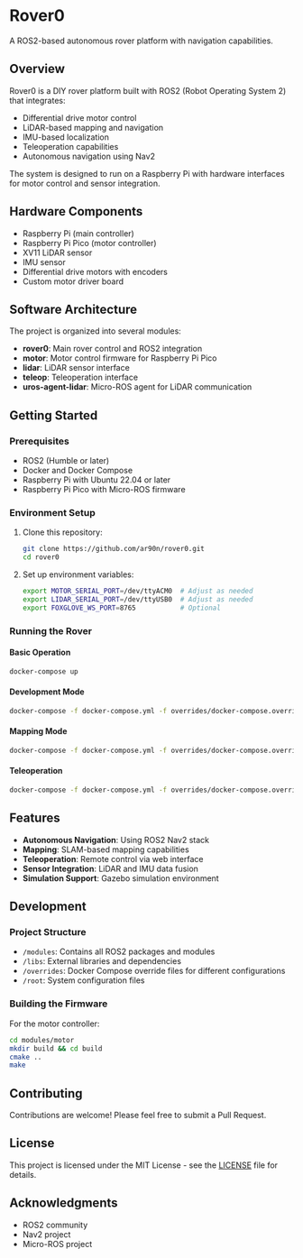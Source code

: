 # Rover0

A ROS2-based autonomous rover platform with navigation capabilities.

<!-- Add a rover image here -->
<!-- Example: ![Rover0](https://github.com/ar90n/rover0/raw/main/docs/images/rover0.jpg) -->

## Overview

Rover0 is a DIY rover platform built with ROS2 (Robot Operating System 2) that integrates:

- Differential drive motor control
- LiDAR-based mapping and navigation
- IMU-based localization
- Teleoperation capabilities
- Autonomous navigation using Nav2

The system is designed to run on a Raspberry Pi with hardware interfaces for motor control and sensor integration.

## Hardware Components

- Raspberry Pi (main controller)
- Raspberry Pi Pico (motor controller)
- XV11 LiDAR sensor
- IMU sensor
- Differential drive motors with encoders
- Custom motor driver board

## Software Architecture

The project is organized into several modules:

- **rover0**: Main rover control and ROS2 integration
- **motor**: Motor control firmware for Raspberry Pi Pico
- **lidar**: LiDAR sensor interface
- **teleop**: Teleoperation interface
- **uros-agent-lidar**: Micro-ROS agent for LiDAR communication

## Getting Started

### Prerequisites

- ROS2 (Humble or later)
- Docker and Docker Compose
- Raspberry Pi with Ubuntu 22.04 or later
- Raspberry Pi Pico with Micro-ROS firmware

### Environment Setup

1. Clone this repository:
   ```bash
   git clone https://github.com/ar90n/rover0.git
   cd rover0
   ```

2. Set up environment variables:
   ```bash
   export MOTOR_SERIAL_PORT=/dev/ttyACM0  # Adjust as needed
   export LIDAR_SERIAL_PORT=/dev/ttyUSB0  # Adjust as needed
   export FOXGLOVE_WS_PORT=8765           # Optional
   ```

### Running the Rover

#### Basic Operation

```bash
docker-compose up
```

#### Development Mode

```bash
docker-compose -f docker-compose.yml -f overrides/docker-compose.override.rover0.dev.yml up
```

#### Mapping Mode

```bash
docker-compose -f docker-compose.yml -f overrides/docker-compose.override.rover0.mappning.yml up
```

#### Teleoperation

```bash
docker-compose -f docker-compose.yml -f overrides/docker-compose.override.teleop.dev.yml up
```

## Features

- **Autonomous Navigation**: Using ROS2 Nav2 stack
- **Mapping**: SLAM-based mapping capabilities
- **Teleoperation**: Remote control via web interface
- **Sensor Integration**: LiDAR and IMU data fusion
- **Simulation Support**: Gazebo simulation environment

## Development

### Project Structure

- `/modules`: Contains all ROS2 packages and modules
- `/libs`: External libraries and dependencies
- `/overrides`: Docker Compose override files for different configurations
- `/root`: System configuration files

### Building the Firmware

For the motor controller:

```bash
cd modules/motor
mkdir build && cd build
cmake ..
make
```

## Contributing

Contributions are welcome! Please feel free to submit a Pull Request.

## License

This project is licensed under the MIT License - see the [LICENSE](LICENSE) file for details.

## Acknowledgments

- ROS2 community
- Nav2 project
- Micro-ROS project
